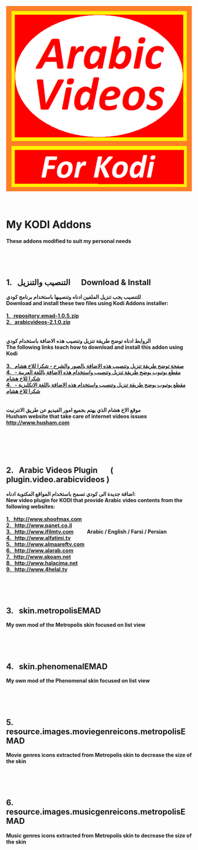 ﻿<b>
<img src="./plugin.video.arabicvideos/icon.png" title="Arabic Videos">
<p>&nbsp;</p>
<h1>My KODI Addons</h1>
These addons modified to suit my personal needs
<p>&nbsp;</p>
<p>&nbsp;</p>
<h2>1. &nbsp; التنصيب والتنزيل &nbsp;&nbsp;&nbsp;&nbsp; Download & Install</h2>
للتنصيب يجب تنزيل الملفين ادناه وتنصيبها باستخدام برنامج كودي
<br />
Download and install these two files using Kodi Addons installer:
<br />
<br />
<a href="http://raw.githubusercontent.com/emadmahdi/KODI/master/INSTALL/repository.emad-1.0.5.zip">1. &nbsp; repository.emad-1.0.5.zip</a><br />
<a href="http://raw.githubusercontent.com/emadmahdi/KODI/master/INSTALL/plugin.video.arabicvideos-2.1.0.zip">2. &nbsp; arabicvideos-2.1.0.zip</a><br />
<br />
<br />
الروابط ادناه توضح طريقة تنزيل وتنصيب هذه الاضافة باستخدام كودي
<br />
The following links teach how to download and install this addon using Kodi
<br />
<br />
<a href="http://www.husham.com/new-2018-arabic-videos-kodi-addon">3. &nbsp; صفحة توضح طريقة تنزيل وتنصيب هذه الاضافة بالصور والشرح - شكرا للاخ هشام</a><br />
<a href="http://www.youtube.com/watch?v=0fDi_7l_1Yw">4. &nbsp; مقطع يوتيوب يوضح طريقة تنزيل وتنصيب واستخدام هذه الاضافة باللغة العربية - شكرا للاخ هشام</a><br />
<a href="http://www.youtube.com/watch?v=_w58WScaObk">4. &nbsp; مقطع يوتيوب يوضح طريقة تنزيل وتنصيب واستخدام هذه الاضافة باللغة الانكليزية - شكرا للاخ هشام</a><br />
<br />
<br />
موقع الاخ هشام الذي يهتم بجميع امور الفيديو عن طريق الانترنيت
<br />
Husham website that take care of internet videos issues
<br />
<a href="http://www.husham.com">http://www.husham.com</a><br />
<br />
<p>&nbsp;</p>
<p>&nbsp;</p>
<h2>2. &nbsp; Arabic Videos Plugin &nbsp; &nbsp; &nbsp; ( plugin.video.arabicvideos )</h2>
اضافة جديدة الى كودي تسمح باستخدام المواقع المكتوبة ادناه:
<br />
New video plugin for KODI that provide Arabic video contents from the following websites:
<br />
<br />
<a href="http://www.shoofmax.com">1. &nbsp; http://www.shoofmax.com</a><br />
<a href="http://www.panet.co.il">2. &nbsp; http://www.panet.co.il</a><br />
<a href="http://www.ifilmtv.com">3. &nbsp; http://www.ifilmtv.com</a> &nbsp; &nbsp; &nbsp; &nbsp; &nbsp; Arabic / English / Farsi / Persian<br />
<a href="http://www.alfatimi.tv">4. &nbsp; http://www.alfatimi.tv</a><br />
<a href="http://www.almaareftv.com">5. &nbsp; http://www.almaareftv.com</a><br />
<a href="http://www.alarab.com">6. &nbsp; http://www.alarab.com</a><br />
<a href="http://www.akoam.net">7. &nbsp; http://www.akoam.net</a><br />
<a href="http://www.halacima.net">8. &nbsp; http://www.halacima.net</a><br />
<a href="http://www.4helal.tv">9. &nbsp; http://www.4helal.tv</a><br />
<p>&nbsp;</p>
<p>&nbsp;</p>
<h2>3. &nbsp; skin.metropolisEMAD</h2>
My own mod of the Metropolis skin focused on list view
<br />
<p>&nbsp;</p>
<p>&nbsp;</p>
<h2>4. &nbsp; skin.phenomenalEMAD</h2>
My own mod of the Phenomenal skin focused on list view
<br />
<p>&nbsp;</p>
<p>&nbsp;</p>
<h2>5. &nbsp; resource.images.moviegenreicons.metropolisEMAD</h2>
Movie genres icons extracted from Metropolis skin to decrease the size of the skin
<br />
<p>&nbsp;</p>
<p>&nbsp;</p>
<h2>6. &nbsp; resource.images.musicgenreicons.metropolisEMAD</h2>
Music genres icons extracted from Metropolis skin to decrease the size of the skin
<br />
<p>&nbsp;</p>
<p>&nbsp;</p>
</b>
